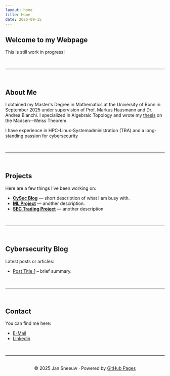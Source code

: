 ```yaml
---
layout: home
title: Home
date: 2025-09-15
---
```


## Welcome to my Webpage
 
This is still work in progress!

<br>

---

<br>

## About Me
I obtained my Master's Degree in Mathematics at the University of Bonn in September 2025 under supervision of Prof. Markus Hausmann and Dr. Andrea Bianchi. I specialized in Algebraic Topology and wrote my [thesis](/home/uploads/Thesis_Jan.pdf) on the Madsen--Weiss Theorem.

I have experience in HPC-Linux-Systemadministration (TBA) and a long-standing passion for cybersecurity

<br>

---

<br>

## Projects
Here are a few things I’ve been working on:

- [**CySec Blog**](/home/2025/09/15/blogpost-01.html) — short description of what I am busy with.
- [**ML Project**](https://github.com/yourusername/project-two) — another description.
- [**SEC Trading Project**](https://github.com/yourusername/project-two) — another description.

<br>

---

<br>

## Cybersecurity Blog
Latest posts or articles:  
- [Post Title 1](/home/2025/09/15/blogpost-01.html) – brief summary.  

<br>

---

<br>

## Contact
You can find me here:  
- [E-Mail](mailto:jansneeuw@web.de)  
- [Linkedin](www.linkedin.com/in/jan-sneeuw-325728294)  

<br>

---

<br>

<div align="center">
© 2025 Jan Sneeuw · Powered by <a href="https://pages.github.com/">GitHub Pages</a>
</div>




